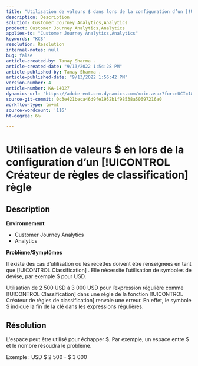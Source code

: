 ```yaml
---
title: "Utilisation de valeurs $ dans lors de la configuration d’un [!UICONTROL Créateur de règles de classification] rule"
description: Description
solution: Customer Journey Analytics,Analytics
product: Customer Journey Analytics,Analytics
applies-to: "Customer Journey Analytics,Analytics"
keywords: "KCS"
resolution: Resolution
internal-notes: null
bug: false
article-created-by: Tanay Sharma .
article-created-date: "9/13/2022 1:54:28 PM"
article-published-by: Tanay Sharma .
article-published-date: "9/13/2022 1:56:42 PM"
version-number: 4
article-number: KA-14027
dynamics-url: "https://adobe-ent.crm.dynamics.com/main.aspx?forceUCI=1&pagetype=entityrecord&etn=knowledgearticle&id=789a4d90-6b33-ed11-9db1-002248086735"
source-git-commit: 0c3e421beca46d9fe1952b1f98538a50697216a0
workflow-type: tm+mt
source-wordcount: '116'
ht-degree: 6%

---
```


# Utilisation de valeurs $ en lors de la configuration d’un [!UICONTROL Créateur de règles de classification] règle

## Description


<b>Environnement</b>

- Customer Journey Analytics
- Analytics




<b>Problème/Symptômes</b>

Il existe des cas d’utilisation où les recettes doivent être renseignées en tant que [!UICONTROL Classification] . Elle nécessite l’utilisation de symboles de devise, par exemple $ pour USD.



Utilisation de 2 500 USD à 3 000 USD pour l’expression régulière comme [!UICONTROL Classification] dans une règle de la fonction [!UICONTROL Créateur de règles de classification] renvoie une erreur. En effet, le symbole $ indique la fin de la clé dans les expressions régulières.


## Résolution


L&#39;espace peut être utilisé pour échapper $. Par exemple, un espace entre $ et le nombre résoudra le problème.

Exemple : USD $ 2 500 - $ 3 000
